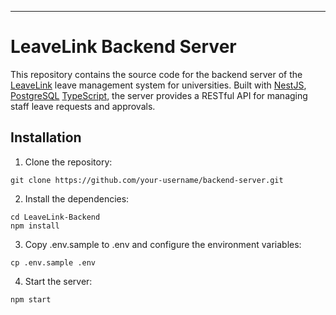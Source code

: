 ---

# LeaveLink Backend Server

This repository contains the source code for the backend server of the [LeaveLink](https://leavelink.thewired.agency) leave management system for universities. Built with [NestJS](https://nestjs.com/), [PostgreSQL]() [TypeScript](https://www.typescriptlang.org/), the server provides a RESTful API for managing staff leave requests and approvals.

## Installation

1. Clone the repository:

```
git clone https://github.com/your-username/backend-server.git
```

2. Install the dependencies:

```
cd LeaveLink-Backend
npm install
```

3. Copy .env.sample to .env and configure the environment variables:

```
cp .env.sample .env
```

4. Start the server:

```
npm start
```
